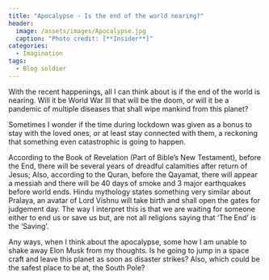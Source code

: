 ```yaml
---
title: "Apocalypse - Is the end of the world nearing?"
header:
  image: /assets/images/Apocalypse.jpg
  caption: "Photo credit: [**Insider**]"
categories:
  - Imagination
tags:
  - Blog soldier
---
```


With the recent happenings, all I can think about is if the end of the world is nearing. Will it be World War III that will be the doom, or will it be a pandemic of multiple diseases that shall wipe mankind from this planet? 

Sometimes I wonder if the time during lockdown was given as a bonus to stay with the loved ones, or at least stay connected with them, a reckoning that something even catastrophic is going to happen.

According to the Book of Revelation (Part of Bible’s New Testament), before the End, there will be several years of dreadful calamities after return of Jesus; Also, according to the Quran, before the Qayamat, there will appear a messiah and there will be 40 days of smoke and 3 major earthquakes before world ends. Hindu mythology states something very similar about Pralaya, an avatar of Lord Vishnu will take birth and shall open the gates for judgement day. The way I interpret this is that we are waiting for someone either to end us or save us but, are not all religions saying that ‘The End’ is the ‘Saving’.

Any ways, when I think about the apocalypse, some how I am unable to shake away Elon Musk from my thoughts. Is he going to jump in a space craft and leave this planet as soon as disaster strikes? Also, which could be the safest place to be at, the South Pole?
